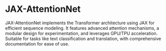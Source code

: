 # JAX-AttentionNet
JAX-AttentionNet implements the Transformer architecture using JAX for efficient sequence modeling. It features advanced attention mechanisms, a modular design for experimentation, and leverages GPU/TPU acceleration. Suitable for tasks like text classification and translation, with comprehensive documentation for ease of use.
